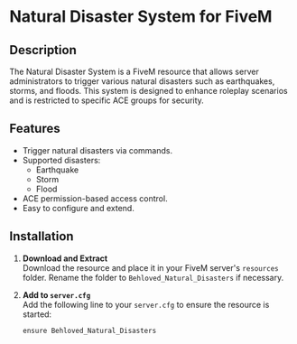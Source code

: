 # Natural Disaster System for FiveM

## Description
The Natural Disaster System is a FiveM resource that allows server administrators to trigger various natural disasters such as earthquakes, storms, and floods. This system is designed to enhance roleplay scenarios and is restricted to specific ACE groups for security.

## Features
- Trigger natural disasters via commands.
- Supported disasters:
  - Earthquake
  - Storm
  - Flood
- ACE permission-based access control.
- Easy to configure and extend.

## Installation

1. **Download and Extract**  
   Download the resource and place it in your FiveM server's `resources` folder. Rename the folder to `Behloved_Natural_Disasters` if necessary.

2. **Add to `server.cfg`**  
   Add the following line to your `server.cfg` to ensure the resource is started:
   ```plaintext
   ensure Behloved_Natural_Disasters